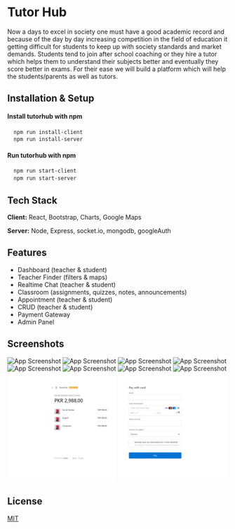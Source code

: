 
# Tutor Hub

Now a days to excel in society one must have a good academic record and because of the day by day increasing competition in the field of education it getting difficult for students to keep up with society standards and market demands. Students tend to join after school coaching or they hire a tutor which helps them to understand their subjects better and eventually they score better in exams. For their ease we will build a platform which will help the students/parents as well as tutors.




## Installation & Setup

#### Install tutorhub with npm

```bash
  npm run install-client
  npm run install-server
```

#### Run tutorhub with npm

```bash
  npm run start-client
  npm run start-server
```




    
## Tech Stack

**Client:** React, Bootstrap, Charts, Google Maps

**Server:** Node, Express, socket.io, mongodb, googleAuth


## Features

- Dashboard (teacher & student)
- Teacher Finder (filters & maps)
- Realtime Chat (teacher & student)
- Classroom (assignments, quizzes, notes, announcements)
- Appointment (teacher & student)
- CRUD (teacher & student)
- Payment Gateway
- Admin Panel



## Screenshots

![App Screenshot](https://raw.githubusercontent.com/billypentester/tutor-hub/main/screenshots/screencapture-0.0.0.0-3000-teacher-dashboard-2023-07-15-16_09_23.png)
![App Screenshot](https://raw.githubusercontent.com/billypentester/tutor-hub/main/screenshots/screencapture-0.0.0.0-3000-student-dashboard-finder-2023-07-15-16_12_30.png)
![App Screenshot](https://raw.githubusercontent.com/billypentester/tutor-hub/main/screenshots/screencapture-0.0.0.0-3000-student-dashboard-finder-2023-07-15-16_11_05.png)
![App Screenshot](https://raw.githubusercontent.com/billypentester/tutor-hub/main/screenshots/screencapture-0.0.0.0-3000-teacher-dashboard-class-647c898d312343035290e683-2023-07-15-16_09_10.png)
![App Screenshot](https://raw.githubusercontent.com/billypentester/tutor-hub/main/screenshots/screencapture-0.0.0.0-3000-teacher-dashboard-appointments-2023-07-15-16_09_33.png)
![App Screenshot](https://raw.githubusercontent.com/billypentester/tutor-hub/main/screenshots/screencapture-0.0.0.0-3000-teacher-dashboard-messages-2023-07-15-16_08_49.png)
![App Screenshot](https://raw.githubusercontent.com/billypentester/tutor-hub/main/screenshots/screencapture-0.0.0.0-3000-teacher-dashboard-view-profile-2023-07-15-16_09_55.png)
![App Screenshot](https://raw.githubusercontent.com/billypentester/tutor-hub/main/screenshots/screencapture-0.0.0.0-3000-student-dashboard-view-profile-2023-07-15-16_12_51.png)
![App Screenshot](https://raw.githubusercontent.com/billypentester/tutor-hub/main/screenshots/screencapture-checkout-stripe-c-pay-cs-test-b1Hj9b3UGsNGM3wA2LECvjd3N6ZvgkWj4yVsXYyJzhMJ5AzrEvmbbzc41C-2023-07-15-16_28_35.png)

## License

[MIT](https://choosealicense.com/licenses/mit/)

